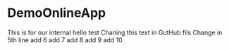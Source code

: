 # DemoOnlineApp
This is for our internal 
hello test
Chaning this text in GutHub fils
Change in 5th line
add 6
add 7
add 8
add 9
add 10